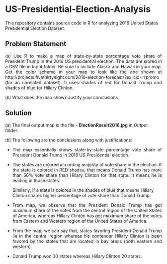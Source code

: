 # US-Presidential-Election-Analysis
This repository contains source code in R for analyzing 2016 United States Presidential Election Dataset.


## Problem Statement
<p align="justify">
(a) Use R to make a map of state-by-state percentage vote share of President Trump in the 2016 US presidential election. The data are stored in a CSV file in Input folder. Be sure to include Alaska and Hawaii in your map. Get the color scheme in your map to look like the one shown at
http://projects.fivethirtyeight.com/2016-election-forecast/?ex_cid=rrpromo
(for an unrelated dataset). It uses shades of red for Donald Trump and shades of blue for Hillary Clinton.  
</p>

(b) What does the map show? Justify your conclusions.


## Solution  
(a) The final output map is the file - <b>ElectionResult2016.jpg</b> in Output folder.  
<p align="justify">
(b) The following are the conclusions along with justifications:  

  *	<p align="justify">The map essentially shows state-by-state percentage vote share of President Donald Trump in 2016 US Presidential election. </p> 
  *	<p align="justify">The states are colored according majority of vote share in the election. If the state is colored in RED shades, that means Donald Trump has more than 50% vote share than Hillary Clinton for that state. It means he is leading in those states. </p>
    Similarly, if a state is colored in the shades of blue that means Hillary Clinton shares higher percentage of vote share than Donald Trump.</p>
  *	<p align="justify">From map, we observe that the President Donald Trump has got maximum share of the votes from the central region of the United States of America, whereas Hillary Clinton has got maximum share of the votes from Eastern and Western region of the United States of America. </p>  
  *	<p align="justify">From the map, we can say that, states favoring President Donald Trump lie in the central region whereas his contender Hillary Clinton is been favored by the states that are located in bay areas (both eastern and western).</p>
  *	Donald Trump won 30 states whereas Hillary Clinton 20 states.   
